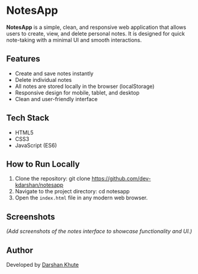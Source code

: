 # NotesApp

**NotesApp** is a simple, clean, and responsive web application that allows users to create, view, and delete personal notes. It is designed for quick note-taking with a minimal UI and smooth interactions.


## Features

- Create and save notes instantly
- Delete individual notes
- All notes are stored locally in the browser (localStorage)
- Responsive design for mobile, tablet, and desktop
- Clean and user-friendly interface

## Tech Stack

- HTML5  
- CSS3  
- JavaScript (ES6)

## How to Run Locally

1. Clone the repository:
git clone https://github.com/dev-kdarshan/notesapp
2. Navigate to the project directory:
cd notesapp
3. Open the `index.html` file in any modern web browser.

## Screenshots

*(Add screenshots of the notes interface to showcase functionality and UI.)*

## Author

Developed by [Darshan Khute](https://github.com/dev-kdarshan)
